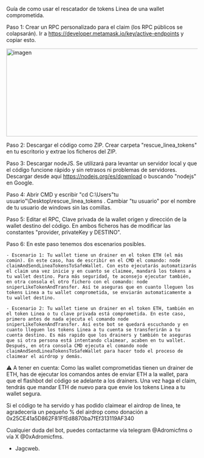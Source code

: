 Guía de como usar el rescatador de tokens Linea de una wallet comprometida.

Paso 1: Crear un RPC personalizado para el claim (los RPC públicos se colapsarán). Ir a https://developer.metamask.io/key/active-endpoints y copiar esto. 

<img width="901" height="231" alt="imagen" src="https://github.com/user-attachments/assets/9d9a15b6-9731-4679-ab6d-43ad7062be0e" />


Paso 2: Descargar el código como ZIP. Crear carpeta "rescue_linea_tokens" en tu escritorio y extrae los ficheros del ZIP.

Paso 3: Descargar nodeJS. Se utilizará para levantar un servidor local y que el código funcione rápido y sin retrasos ni problemas de servidores. Descargar desde aquí https://nodejs.org/es/download o buscando "nodejs" en Google.

Paso 4: Abrir CMD y escribir "cd C:\Users\"tu usuario"\Desktop\rescue_linea_tokens . Cambiar "tu usuario" por el nombre de tu usuario de windows sin las comillas.

Paso 5: Editar el RPC, Clave privada de la wallet origen y dirección de la wallet destino del código. En ambos ficheros has de modificar las constantes "provider, privateKey y DESTINO".

Paso 6: En este paso tenemos dos escenarios posibles.

    - Escenario 1: Tu wallet tiene un drainer en el token ETH (el más común). En este caso, has de escribir en el CMD el comando: node claimAndSendLineaTokensToSafeWallet. Con esto ejecutarás automatizarás el claim una vez inicie y en cuanto se claimee, mandará los tokens a tu wallet destino. Para más seguridad, te aconsejo ejecutar también, en otra consola el otro fichero con el comando: node sniperLikeTokenAndTransfer. Así te aseguras que en cuanto lleguen los tokens Linea a tu wallet comprometida, se enviarán automaticamente a tu wallet destino.

    - Escenario 2: Tu wallet tiene un drainer en el token ETH, también en el token Linea o tu clave privada está comprometida. En este caso, primero antes de nada ejecuta el comando node sniperLikeTokenAndTransfer. Así este bot se quedará escuchando y en cuanto lleguen los tokens Linea a tu cuenta se transferirán a tu cuenta destino. Es más rapido que los drainers y también te aseguras que si otra persona está intentando claimear, acaben en tu wallet. Después, en otra consola CMD ejecuta el comando node claimAndSendLineaTokensToSafeWallet para hacer todo el proceso de claimear el airdrop y demás.



⚠️ A tener en cuenta: Como las wallet comprometidas tienen un drainer de ETH, has de ejecutar los comandos antes de enviar ETH a la wallet, para que el flashbot del código se adelante a los drainers. Una vez haga el claim, tendrás que mandar ETH de nuevo para que envíe los tokens Linea a tu wallet segura.

Si el código te ha servido y has podido claimear el airdrop de linea, te agradecería un pequeño % del airdrop como donación a 0x25CE41a5D862F81FfEd8870ba7fEf313119AF340

Cualquier duda del bot, puedes contactarme vía telegram @Adromicfms o vía X @0xAdromicfms.

- Jagcweb.
